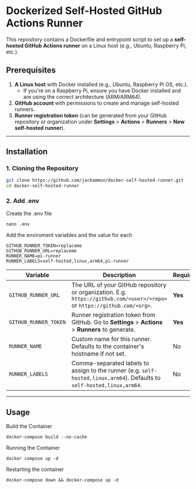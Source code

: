 Dockerized Self-Hosted GitHub Actions Runner
============================================

This repository contains a Dockerfile and entrypoint script to set up a **self-hosted GitHub Actions runner** on a Linux host (e.g., Ubuntu, Raspberry Pi, etc.).

Prerequisites
-------------

1.  **A Linux host** with Docker installed (e.g., Ubuntu, Raspberry Pi OS, etc.).
    -   If you're on a Raspberry Pi, ensure you have Docker installed and are using the correct architecture (ARM/ARM64).
2.  **GitHub account** with permissions to create and manage self-hosted runners.
3.  **Runner registration token** (can be generated from your GitHub repository or organization under **Settings** > **Actions** > **Runners** > **New self-hosted runner**).

* * * * *

Installation
------------

### 1\. Cloning the Repository

```bash
git clone https://github.com/jackammon/docker-self-hosted-runner.git
cd docker-self-hosted-runner
```

### 2\. Add .env
Create the .env file
```
nano .env
```

Add the enviroment variables and the value for each
```
GITHUB_RUNNER_TOKEN=replaceme
GITHUB_RUNNER_URL=replaceme
RUNNER_NAME=pi-runner
RUNNER_LABELS=self-hosted,linux,arm64,pi-runner
```

| Variable | Description | Required |
| --- | --- | --- |
| `GITHUB_RUNNER_URL` | The URL of your GitHub repository or organization. E.g. `https://github.com/<user>/<repo>` or `https://github.com/<org>`. | **Yes** |
| `GITHUB_RUNNER_TOKEN` | Runner registration token from GitHub. Go to **Settings** > **Actions** > **Runners** to generate. | **Yes** |
| `RUNNER_NAME` | Custom name for this runner. Defaults to the container's hostname if not set. | No |
| `RUNNER_LABELS` | Comma-separated labels to assign to the runner (e.g. `self-hosted,linux,arm64`). Defaults to `self-hosted,linux,arm64`. | No |



* * * * *

Usage
-----
Build the Container
```
docker-compose build --no-cache
```

Running the Container

```
docker compose up -d
```

Restarting the container
```
docker-compose down && docker-compose up -d
```

